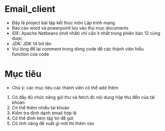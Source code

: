 # Email_client
- Đây là project bài tập kết thúc môn Lập trình mạng
- Báo cáo word và powerpoint lưu vào thư mục documents
- IDE: Apache Netbeans (mới nhất) chỉ cần ít nhất trong phiên bản 12 cũng được
- JDK: JDK 14 trở lên
- Vui lòng để lại comment trong dòng code để các thành viên hiểu function của code
# Mục tiêu
- Chú ý: các mục tiêu các thành viên có thể add thêm
1. Có đầy đủ chức năng gửi thư và fetch đc nội dung hộp thư đến của tài khoản
2. Có thể thêm nhiều tài khoản
3. Kiểm tra định dạnh email hợp lệ
4. Có thể đính kèm tập tin để gửi
5. Có tính năng đề xuất gì mới thì thêm vào
